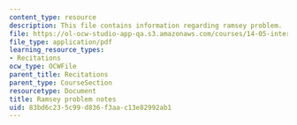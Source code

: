 ```yaml
---
content_type: resource
description: This file contains information regarding ramsey problem.
file: https://ol-ocw-studio-app-qa.s3.amazonaws.com/courses/14-05-intermediate-macroeconomics-spring-2013/83bd6c235c99d836f3aac13e82992ab1_MIT14_05S13_rec_ram_prob.pdf
file_type: application/pdf
learning_resource_types:
- Recitations
ocw_type: OCWFile
parent_title: Recitations
parent_type: CourseSection
resourcetype: Document
title: Ramsey problem notes
uid: 83bd6c23-5c99-d836-f3aa-c13e82992ab1
---
```

